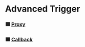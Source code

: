 # Advanced Trigger

### 🟥 [Proxy](<https://github.com/YeoDaSeul4355/GSAP-scrollTrigger/tree/main/scrollTrigger-started/02.Advanced%20Trigger/2-1.Proxy()>)
### 🟧 [Callback](<https://github.com/YeoDaSeul4355/GSAP-scrollTrigger/tree/main/scrollTrigger-started/02.Advanced%20Trigger/2-2.Callback()>)
